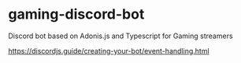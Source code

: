 # gaming-discord-bot
Discord bot based on Adonis.js and Typescript for Gaming streamers


https://discordjs.guide/creating-your-bot/event-handling.html